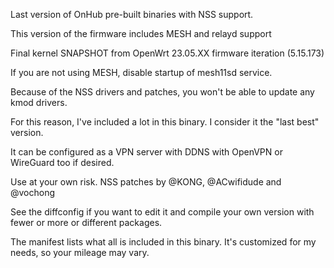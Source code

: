 Last version of OnHub pre-built binaries with NSS support.

This version of the firmware includes MESH and relayd support

Final kernel SNAPSHOT from OpenWrt 23.05.XX firmware iteration (5.15.173)

If you are not using MESH, disable startup of mesh11sd service.

Because of the NSS drivers and patches, you won't be able to update any kmod drivers.

For this reason, I've included a lot in this binary.  I consider it the "last best" version.

It can be configured as a VPN server with DDNS with OpenVPN or WireGuard too if desired.

Use at your own risk.  NSS patches by @KONG, @ACwifidude and @vochong

See the diffconfig if you want to edit it and compile your own version with fewer or more or different packages.

The manifest lists what all is included in this binary.  It's customized for my needs, so your mileage may vary.
